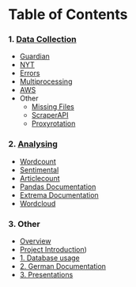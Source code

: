 # Table of Contents

### 1. [Data Collection](./data-collection/)

- [Guardian](./data-collection/Guardian/)
- [NYT](./data-collection/NYT/)
- [Errors](./data-collection/Errors/)
- [Multiprocessing](./data-collection/Multiprocessing/)
- [AWS](./data-collection/AWS/)
- Other
  - [Missing Files](./data-collection/Missing%20Files/)
  - [ScraperAPI](./data-collection/ScraperAPI/)
  - [Proxyrotation](./data-collection/Proxyrotation/)

### 2. [Analysing](./Analysing/)

- [Wordcount](./Analysing/Wordcount/)
- [Sentimental](./Analysing/Sentimental/)
- [Articlecount](./Analysing/Articlecount/)
- [Pandas Documentation](./Analysing/Pandas%20Documentation/)
- [Extrema Documentation](./Analysing/Extrema%20Documentation/)
- [Wordcloud](./Analysing/Wordcloud/)

### 3. Other

- [Overview](./)
- [Project Introduction](./Presentations/Introduction.md))
- [1. Database usage](./database/)
- [2. German Documentation](./Dokumentation/)
- [3. Presentations](./Presentations/)
